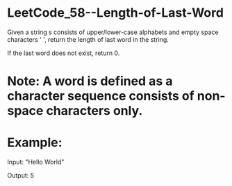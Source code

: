 # LeetCode_58--Length-of-Last-Word

Given a string s consists of upper/lower-case alphabets and empty space characters ' ', return the length of last word in the string.

If the last word does not exist, return 0.

# Note: A word is defined as a character sequence consists of non-space characters only.

# Example:

Input: "Hello World"

Output: 5
